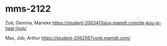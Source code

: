 # mms-2122

Zoë, Gemma, Marieke
https://student-2063413sluy.mamdt.com/de-kou-in-haar-huis/

Max, Job, Arthur
https://student-2062567vonk.mamdt.com/


